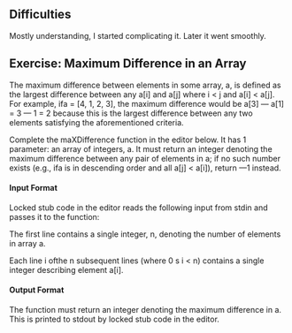 ## Difficulties

Mostly understanding, I started complicating it. Later it went smoothly.

## Exercise:  Maximum Difference in an Array

The maximum difference between elements in some array, a, is defined as the largest difference between any a[i] and a[j] where i < j and a[i] < a[j]. For example, ifa = [4, 1, 2, 3], the maximum difference would be a[3] — a[1] = 3 — 1 = 2 because this is the largest difference between any two elements satisfying the aforementioned
criteria.

Complete the maXDifference function in the editor below. It has 1 parameter: an array of integers, a. It must return an integer denoting the maximum difference
between any pair of elements in a; if no such number exists (e.g., ifa is in descending order and all a[j] < a[i]), return —1 instead.

#### Input Format

Locked stub code in the editor reads the following input from stdin and passes it to the function:

The first line contains a single integer, n, denoting the number of elements in array a.

Each line i ofthe n subsequent lines (where 0 s i < n) contains a single integer describing element a[i].

#### Output Format

The function must return an integer denoting the maximum difference in a. This is printed to stdout by locked stub code in the editor.

